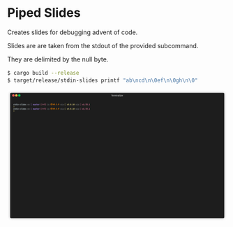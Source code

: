 # Piped Slides

Creates slides for debugging advent of code.

Slides are are taken from the stdout of the provided subcommand.

They are delimited by the null byte.

```sh
$ cargo build --release
$ target/release/stdin-slides printf "ab\ncd\n\0ef\n\0gh\n\0"
```

![demonstration gif](./render1696735482867.gif)
